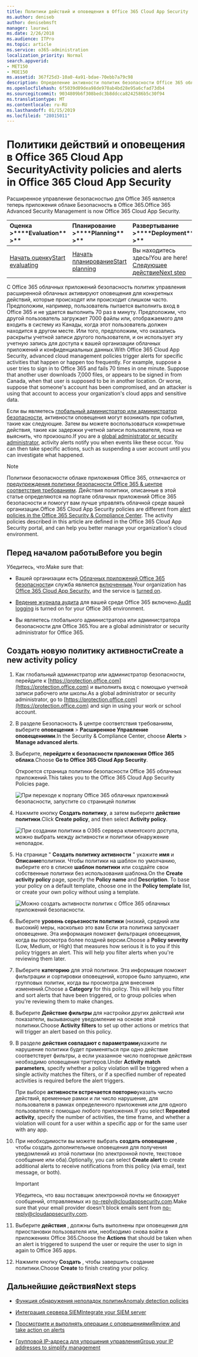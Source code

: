```yaml
---
title: Политики действий и оповещения в Office 365 Cloud App Security
ms.author: deniseb
author: denisebmsft
manager: laurawi
ms.date: 2/26/2018
ms.audience: ITPro
ms.topic: article
ms.service: o365-administration
localization_priority: Normal
search.appverid:
- MET150
- MOE150
ms.assetid: 367f25d3-10a0-4a91-bdae-70ebb7a79c98
description: Определение активности политик безопасности Office 365 облаке приложения для настройки оповещений для запуска, когда деятельности происходить или происходит слишком часто. Настраивая политики для запуска оповещения, можно получать уведомления о и отслеживать действия.
ms.openlocfilehash: 6f5039d09dea98de970ab4bd28e95a6cfad73db4
ms.sourcegitcommit: 9034809b6f308bedc3b8ddcca8242586b5c30f94
ms.translationtype: MT
ms.contentlocale: ru-RU
ms.lasthandoff: 01/15/2019
ms.locfileid: "28015011"
---
```

# <a name="activity-policies-and-alerts-in-office-365-cloud-app-security"></a><span data-ttu-id="3dcbf-104">Политики действий и оповещения в Office 365 Cloud App Security</span><span class="sxs-lookup"><span data-stu-id="3dcbf-104">Activity policies and alerts in Office 365 Cloud App Security</span></span>

<span data-ttu-id="3dcbf-105">Расширенное управление безопасностью для Office 365 является теперь приложения облаке Безопасность в Office 365.</span><span class="sxs-lookup"><span data-stu-id="3dcbf-105">Office 365 Advanced Security Management is now Office 365 Cloud App Security.</span></span>
  
|<span data-ttu-id="3dcbf-106">Оценка **\>**</span><span class="sxs-lookup"><span data-stu-id="3dcbf-106">\*\*\*\*Evaluation\*\* \>\*\*</span></span>|<span data-ttu-id="3dcbf-107">Планирование **\>**</span><span class="sxs-lookup"><span data-stu-id="3dcbf-107">\*\*\*\*Planning\*\* \>\*\*</span></span>|<span data-ttu-id="3dcbf-108">Развертывание **\>**</span><span class="sxs-lookup"><span data-stu-id="3dcbf-108">\*\*\*\*Deployment\*\* \>\*\*</span></span>|<span data-ttu-id="3dcbf-109">Использование \*\*\*</span><span class="sxs-lookup"><span data-stu-id="3dcbf-109">\*\*\*\*Utilization\*\*\*\*</span></span>|
|:-----|:-----|:-----|:-----|
|[<span data-ttu-id="3dcbf-110">Начать оценку</span><span class="sxs-lookup"><span data-stu-id="3dcbf-110">Start evaluating</span></span>](office-365-cas-overview.md) <br/> |[<span data-ttu-id="3dcbf-111">Начать планирование</span><span class="sxs-lookup"><span data-stu-id="3dcbf-111">Start planning</span></span>](get-ready-for-office-365-cas.md) <br/> |<span data-ttu-id="3dcbf-112">Вы находитесь здесь!</span><span class="sxs-lookup"><span data-stu-id="3dcbf-112">You are here!</span></span>  <br/> [<span data-ttu-id="3dcbf-113">Следующее действие</span><span class="sxs-lookup"><span data-stu-id="3dcbf-113">Next step</span></span>](anomaly-detection-policies-in-ocas.md) <br/> |[<span data-ttu-id="3dcbf-114">Начать использование</span><span class="sxs-lookup"><span data-stu-id="3dcbf-114">Start utilizing</span></span>](utilization-activities-for-ocas.md) <br/> |
   
<span data-ttu-id="3dcbf-p102">С Office 365 облачных приложений безопасность политик управления расширенной облачных активируют оповещения для конкретных действий, которые происходят или происходит слишком часто. Предположим, например, пользователь пытается выполнить вход в Office 365 и не удается выполнить 70 раз в минуту. Предположим, что другой пользователь загружает 7000 файлы или, отображаемого для входить в систему из Канады, когда этот пользователь должен находится в другом месте. Или того, предположим, что оказались раскрыты учетной записи другого пользователя, и он использует эту учетную запись для доступа к вашей организации облачных приложений и конфиденциальных данных.</span><span class="sxs-lookup"><span data-stu-id="3dcbf-p102">With Office 365 Cloud App Security, advanced cloud management policies trigger alerts for specific activities that happen or happen too frequently. For example, suppose a user tries to sign in to Office 365 and fails 70 times in one minute. Suppose that another user downloads 7,000 files, or appears to be signed in from Canada, when that user is supposed to be in another location. Or worse, suppose that someone's account has been compromised, and an attacker is using that account to access your organization's cloud apps and sensitive data.</span></span>
  
<span data-ttu-id="3dcbf-p103">Если вы являетесь [глобальный администратор или администратор безопасности](permissions-in-the-security-and-compliance-center.md), активности оповещения могут возникать при события, такие как следующие. Затем вы можете воспользоваться конкретные действия, такие как задержки учетной записи пользователя, пока не выяснить, что произошло.</span><span class="sxs-lookup"><span data-stu-id="3dcbf-p103">If you are a [global administrator or security administrator](permissions-in-the-security-and-compliance-center.md), activity alerts notify you when events like these occur. You can then take specific actions, such as suspending a user account until you can investigate what happened.</span></span>
  
> [!NOTE]
> <span data-ttu-id="3dcbf-p104">Политики безопасности облаке приложения Office 365, отличаются от [предупреждения политики безопасности Office 365 &amp; центре соответствия требованиям](alert-policies.md). Действия политики, описанные в этой статье определяются на портале облачных приложений Office 365 безопасности и помогут вам лучше управлять облачной среде вашей организации.</span><span class="sxs-lookup"><span data-stu-id="3dcbf-p104">Office 365 Cloud App Security policies are different from [alert policies in the Office 365 Security &amp; Compliance Center](alert-policies.md). The activity policies described in this article are defined in the Office 365 Cloud App Security portal, and can help you better manage your organization's cloud environment.</span></span> 
  
## <a name="before-you-begin"></a><span data-ttu-id="3dcbf-123">Перед началом работы</span><span class="sxs-lookup"><span data-stu-id="3dcbf-123">Before you begin</span></span>

<span data-ttu-id="3dcbf-124">Убедитесь, что:</span><span class="sxs-lookup"><span data-stu-id="3dcbf-124">Make sure that:</span></span>
  
- <span data-ttu-id="3dcbf-125">Вашей организации есть [Облачных приложений Office 365 безопасности](office-365-cas-overview.md)и служба является [включенным](turn-on-office-365-cas.md).</span><span class="sxs-lookup"><span data-stu-id="3dcbf-125">Your organization has [Office 365 Cloud App Security](office-365-cas-overview.md), and the service is [turned on](turn-on-office-365-cas.md).</span></span>
    
- <span data-ttu-id="3dcbf-126">[Ведение журнала аудита](turn-audit-log-search-on-or-off.md) для вашей среде Office 365 включено.</span><span class="sxs-lookup"><span data-stu-id="3dcbf-126">[Audit logging](turn-audit-log-search-on-or-off.md) is turned on for your Office 365 environment.</span></span> 
    
- <span data-ttu-id="3dcbf-127">Вы являетесь глобального администратора или администратора безопасности для Office 365.</span><span class="sxs-lookup"><span data-stu-id="3dcbf-127">You are a global administrator or security administrator for Office 365.</span></span>
    
## <a name="create-a-new-activity-policy"></a><span data-ttu-id="3dcbf-128">Создать новую политику активности</span><span class="sxs-lookup"><span data-stu-id="3dcbf-128">Create a new activity policy</span></span>

1. <span data-ttu-id="3dcbf-129">Как глобальный администратор или администратор безопасности, перейдите к [https://protection.office.com](https://protection.office.com) и выполнить вход с помощью учетной записи рабочего или школы.</span><span class="sxs-lookup"><span data-stu-id="3dcbf-129">As a global administrator or security administrator, go to [https://protection.office.com](https://protection.office.com) and sign in using your work or school account.</span></span> 
    
2. <span data-ttu-id="3dcbf-130">В разделе Безопасность &amp; центре соответствия требованиям, выберите **оповещения** \> **Расширенное Управление оповещениями**.</span><span class="sxs-lookup"><span data-stu-id="3dcbf-130">In the Security &amp; Compliance Center, choose **Alerts** \> **Manage advanced alerts**.</span></span>
    
3. <span data-ttu-id="3dcbf-131">Выберите, **перейдите к безопасности приложения Office 365 облака**.</span><span class="sxs-lookup"><span data-stu-id="3dcbf-131">Choose **Go to Office 365 Cloud App Security**.</span></span>
    
    <span data-ttu-id="3dcbf-132">Откроется страница политики безопасности Office 365 облачных приложений.</span><span class="sxs-lookup"><span data-stu-id="3dcbf-132">This takes you to the Office 365 Cloud App Security Policies page.</span></span>
    
    ![При переходе к порталу Office 365 облачных приложений безопасности, запустите со страницей политик](media/5cb8833c-4e08-438c-bab3-91b5106f6f3f.png)
  
4. <span data-ttu-id="3dcbf-134">Нажмите кнопку **Создать политику**, а затем выберите **действие политики**.</span><span class="sxs-lookup"><span data-stu-id="3dcbf-134">Click **Create policy**, and then select **Activity policy**.</span></span>
    
    ![При создании политики в O365 сервера клиентского доступа, можно выбрать между активности и политики обнаружение неполадок.](media/79f34535-ddf9-4a5b-a0a3-8766bf9c174c.png)
  
5. <span data-ttu-id="3dcbf-p105">На странице " **Создать политику активности** " укажите **имя** и **Описание**политики. Чтобы политики на шаблон по умолчанию, выберите его в списке **шаблон политики** или создайте свои собственные политики без использования шаблона.</span><span class="sxs-lookup"><span data-stu-id="3dcbf-p105">On the **Create activity policy** page, specify the **Policy name** and **Description**. To base your policy on a default template, choose one in the **Policy template** list, or create your own policy without using a template.</span></span> 
    
    ![Можно создать активности политик с Office 365 облачных приложений безопасности.](media/4083a76f-7074-4d6a-8200-6d76d49259d7.png)
  
6. <span data-ttu-id="3dcbf-p106">Выберите **уровень серьезности политики** (низкий, средний или высокий) меры, насколько это вам Если эта политика запускает оповещение. Эта информация поможет фильтрация оповещения, когда вы просмотра более поздней версии.</span><span class="sxs-lookup"><span data-stu-id="3dcbf-p106">Choose a **Policy severity** (Low, Medium, or High) that measures how serious it is to you if this policy triggers an alert. This will help you filter alerts when you're reviewing them later.</span></span> 
    
7. <span data-ttu-id="3dcbf-p107">Выберите **категорию** для этой политики. Эта информация поможет фильтрации и сортировки оповещений, которое было запущено, или групповых политик, когда вы просмотра для внесения изменений.</span><span class="sxs-lookup"><span data-stu-id="3dcbf-p107">Choose a **Category** for this policy. This will help you filter and sort alerts that have been triggered, or to group policies when you're reviewing them to make changes.</span></span> 
    
8. <span data-ttu-id="3dcbf-143">Выберите **Действие фильтры** для настройки других действий или показатели, вызывающее уведомление на основе этой политики.</span><span class="sxs-lookup"><span data-stu-id="3dcbf-143">Choose **Activity filters** to set up other actions or metrics that will trigger an alert based on this policy.</span></span> 
    
9. <span data-ttu-id="3dcbf-144">В разделе **действия совпадают с параметрами**укажите ли нарушение политики будет применяться при одно действие соответствует фильтры, а если указанное число повторные действия необходимо оповещения триггеров.</span><span class="sxs-lookup"><span data-stu-id="3dcbf-144">Under **Activity match parameters**, specify whether a policy violation will be triggered when a single activity matches the filters, or if a specified number of repeated activities is required before the alert triggers.</span></span>
    
    <span data-ttu-id="3dcbf-145">При выборе **активности встречается повторно**указать число действий, временные рамки и ли число нарушение, для пользователя в рамках определенного приложения или для одного пользователя с помощью любого приложения.</span><span class="sxs-lookup"><span data-stu-id="3dcbf-145">If you select **Repeated activity**, specify the number of activities, the time frame, and whether a violation will count for a user within a specific app or for the same user with any app.</span></span>
    
10. <span data-ttu-id="3dcbf-146">При необходимости вы можете выбрать **создать оповещение** , чтобы создать дополнительные оповещения для получения уведомлений из этой политики (по электронной почте, текстовое сообщение или оба).</span><span class="sxs-lookup"><span data-stu-id="3dcbf-146">Optionally, you can select **Create alert** to create additional alerts to receive notifications from this policy (via email, text message, or both).</span></span> 
    
    > [!IMPORTANT]
    > <span data-ttu-id="3dcbf-147">Убедитесь, что ваш поставщик электронной почты не блокирует сообщений, отправляемых из no-reply@cloudappsecurity.com.</span><span class="sxs-lookup"><span data-stu-id="3dcbf-147">Make sure that your email provider doesn't block emails sent from no-reply@cloudappsecurity.com.</span></span> 
  
11. <span data-ttu-id="3dcbf-148">Выберите **действия** , должны быть выполнены при оповещения для приостановки пользователя или, необходимо снова войти в приложениях Office 365.</span><span class="sxs-lookup"><span data-stu-id="3dcbf-148">Choose the **Actions** that should be taken when an alert is triggered to suspend the user or require the user to sign in again to Office 365 apps.</span></span> 
    
12. <span data-ttu-id="3dcbf-149">Нажмите кнопку **Создать** , чтобы завершить создание политики.</span><span class="sxs-lookup"><span data-stu-id="3dcbf-149">Choose **Create** to finish creating your policy.</span></span> 
    
## <a name="next-steps"></a><span data-ttu-id="3dcbf-150">Дальнейшие действия</span><span class="sxs-lookup"><span data-stu-id="3dcbf-150">Next steps</span></span>

- [<span data-ttu-id="3dcbf-151">Функция обнаружения неполадок политик</span><span class="sxs-lookup"><span data-stu-id="3dcbf-151">Anomaly detection policies</span></span>](anomaly-detection-policies-in-ocas.md)
    
- [<span data-ttu-id="3dcbf-152">Интеграция сервера SIEM</span><span class="sxs-lookup"><span data-stu-id="3dcbf-152">Integrate your SIEM server</span></span>](integrate-your-siem-server-with-office-365-cas.md)
    
- [<span data-ttu-id="3dcbf-153">Просмотрите и выполнять операции с оповещениями</span><span class="sxs-lookup"><span data-stu-id="3dcbf-153">Review and take action on alerts</span></span>](review-office-365-cas-alerts.md)
    
- [<span data-ttu-id="3dcbf-154">Групповой IP-адреса для упрощения управления</span><span class="sxs-lookup"><span data-stu-id="3dcbf-154">Group your IP addresses to simplify management</span></span>](group-your-ip-addresses-in-ocas.md)
    


